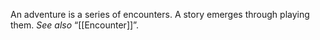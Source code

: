 An adventure is a series of encounters. A story emerges through playing them. _See also_ “[[Encounter]]”.